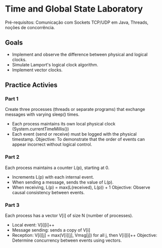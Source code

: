 # Time and Global State Laboratory

Pré-requisitos: Comunicação com Sockets TCP/UDP em Java, Threads, noções de concorrência.

## Goals
- Implement and observe the difference between physical and logical clocks.
- Simulate Lamport's logical clock algorithm.
- Implement vector clocks.

## Practice Activies

### Part 1
Create three processes (threads or separate programs) that exchange messages with varying sleep() times.
- Each process maintains its own local physical clock (System.currentTimeMillis())
- Each event (send or receive) must be logged with the physical timestamp.
Objective: To demonstrate that the order of events can appear incorrect without logical control.

### Part 2
Each process maintains a counter L(p), starting at 0.
- Increments L(p) with each internal event.
- When sending a message, sends the value of L(p).
- When receiving, L(p) = max(L(received), L(p)) + 1
Objective: Observe causal consistency between events.

### Part 3
Each process has a vector V[i] of size N (number of processes).
- Local event: V[i][i]++
- Message sending: sends a copy of V[i]
- Reception: V[i][j] = max(V[i][j], Vmsg[j]) for all j, then V[i][i]++
Objective: Determine concurrency between events using vectors.